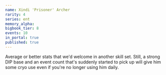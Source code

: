 ```yaml
---
name: Xindi 'Prisoner' Archer
rarity: 4
series: ent
memory_alpha:
bigbook_tier: 8
events: 10
in_portal: true
published: true
---
```


Average or better stats that we'd welcome in another skill set. Still, a strong DIP base and an event count that's suddenly started to pick up will give him some cryo use even if you're no longer using him daily.
